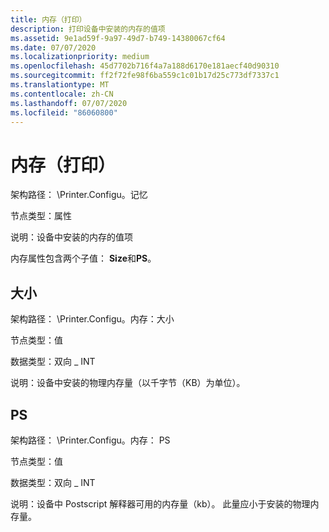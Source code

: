 ```yaml
---
title: 内存（打印）
description: 打印设备中安装的内存的值项
ms.assetid: 9e1ad59f-9a97-49d7-b749-14380067cf64
ms.date: 07/07/2020
ms.localizationpriority: medium
ms.openlocfilehash: 45d7702b716f4a7a188d6170e181aecf40d90310
ms.sourcegitcommit: ff2f72fe98f6ba559c1c01b17d25c773df7337c1
ms.translationtype: MT
ms.contentlocale: zh-CN
ms.lasthandoff: 07/07/2020
ms.locfileid: "86060800"
---
```

# <a name="memory-print"></a>内存（打印）

架构路径： \\Printer.Configu。记忆

节点类型：属性

说明：设备中安装的内存的值项

内存属性包含两个子值： **Size**和**PS**。

## <a name="size"></a>大小

架构路径： \\Printer.Configu。内存：大小

节点类型：值

数据类型：双向 \_ INT

说明：设备中安装的物理内存量（以千字节（KB）为单位）。

## <a name="ps"></a>PS

架构路径： \\Printer.Configu。内存： PS

节点类型：值

数据类型：双向 \_ INT

说明：设备中 Postscript 解释器可用的内存量（kb）。 此量应小于安装的物理内存量。
